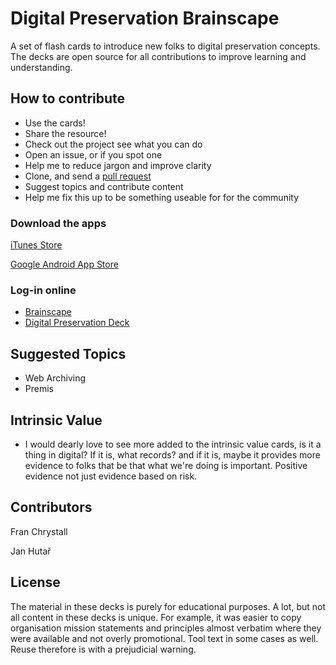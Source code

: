 # Digital Preservation Brainscape

A set of flash cards to introduce new folks to digital preservation concepts. The decks are open source for all contributions to improve learning and understanding. 

## How to contribute

* Use the cards! 
* Share the resource! 
* Check out the project see what you can do
* Open an issue, or if you spot one
* Help me to reduce jargon and improve clarity
* Clone, and send a [pull request](https://gist.github.com/ross-spencer/9c5c1f59212638c7c891d393087db6d1)
* Suggest topics and contribute content
* Help me fix this up to be something useable for for the community

### Download the apps

[iTunes Store](https://itunes.apple.com/us/app/brainscape-smart-flashcards/id442415567?mt=8)

[Google Android App Store](https://play.google.com/store/apps/details?id=com.brainscape.mobile.portal&utm_source=global_co&utm_medium=prtnr&utm_content=Mar2515&utm_campaign=PartBadge&pcampaignid=MKT-Other-global-all-co-prtnr-py-PartBadge-Mar2515-1)

### Log-in online

* [Brainscape](https://www.brainscape.com/)
* [Digital Preservation Deck](https://www.brainscape.com/packs/digital-preservation-9031147)

## Suggested Topics

* Web Archiving
* Premis

## Intrinsic Value

* I would dearly love to see more added to the intrinsic value cards, is it a 
thing in digital? If it is, what records? and if it is, maybe it provides more 
evidence to folks that be that what we're doing is important. Positive evidence
not just evidence based on risk.  

## Contributors

Fran Chrystall

Jan Hutař

## License

The material in these decks is purely for educational purposes. A lot, but not all content in these decks is unique. For example, it was easier to copy organisation mission statements and principles almost verbatim where they were available and not overly promotional. Tool text in some cases as well. Reuse therefore is with a prejudicial warning. 
